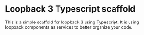# Loopback 3 Typescript scaffold

This is a simple scaffold for loopback 3 using Typescript. It is using
loopback components as services to better organize your code.